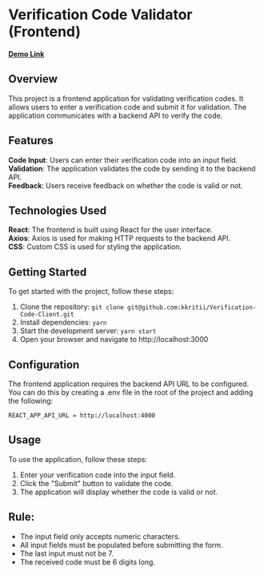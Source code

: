 # Verification Code Validator (Frontend)

**[Demo Link](https://verification-code-client.onrender.com/)**

## Overview
This project is a frontend application for validating verification codes. It allows users to enter a verification code and submit it for validation. The application communicates with a backend API to verify the code.

## Features
**Code Input**: Users can enter their verification code into an input field.<br>
**Validation**: The application validates the code by sending it to the backend API.<br>
**Feedback**: Users receive feedback on whether the code is valid or not.

## Technologies Used
**React**: The frontend is built using React for the user interface.<br>
**Axios**: Axios is used for making HTTP requests to the backend API.<br>
**CSS**: Custom CSS is used for styling the application.

## Getting Started
To get started with the project, follow these steps:

1. Clone the repository: `git clone git@github.com:kkritii/Verification-Code-Client.git`
2. Install dependencies: `yarn`
3. Start the development server: `yarn start`
4. Open your browser and navigate to http://localhost:3000


## Configuration
The frontend application requires the backend API URL to be configured. You can do this by creating a .env file in the root of the project and adding the following:

```
REACT_APP_API_URL = http://localhost:4000
```

## Usage
To use the application, follow these steps:

1. Enter your verification code into the input field.
2. Click the "Submit" button to validate the code.
3. The application will display whether the code is valid or not.

## Rule:

- The input field only accepts numeric characters.
- All input fields must be populated before submitting the form.
- The last input must not be 7.
- The received code must be 6 digits long.
